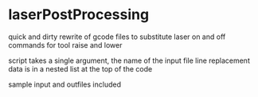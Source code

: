 # laserPostProcessing
quick and dirty rewrite of gcode files to substitute laser on and off commands for tool raise and lower

script takes a single argument, the name of the input file
line replacement data is in a nested list at the top of the code

sample input and outfiles included
